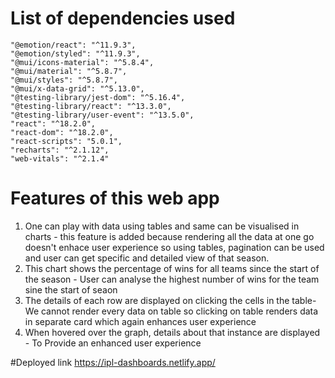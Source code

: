 # List of dependencies used

    "@emotion/react": "^11.9.3",
    "@emotion/styled": "^11.9.3",
    "@mui/icons-material": "^5.8.4",
    "@mui/material": "^5.8.7",
    "@mui/styles": "^5.8.7",
    "@mui/x-data-grid": "^5.13.0",
    "@testing-library/jest-dom": "^5.16.4",
    "@testing-library/react": "^13.3.0",
    "@testing-library/user-event": "^13.5.0",
    "react": "^18.2.0",
    "react-dom": "^18.2.0",
    "react-scripts": "5.0.1",
    "recharts": "^2.1.12",
    "web-vitals": "^2.1.4"
    
# Features of this web app

  1. One can play with data using tables and same can be visualised in charts - this feature is added because rendering all the data at one go doesn't enhace user experience so using tables, pagination can be used and user can get specific and detailed view of that season.
  2. This chart shows the percentage of wins for all teams since the start of the season - User can analyse the highest number of wins for the team sine the start of seaon
  3. The details of each row are displayed on clicking the cells in the table- We cannot render every data on table so clicking on table renders data in separate card which again enhances user experience
  4. When hovered over the graph, details about that instance are displayed - To Provide an enhanced user experience
  
  #Deployed link
https://ipl-dashboards.netlify.app/
  


